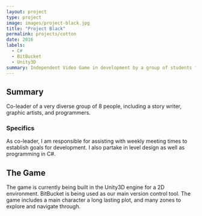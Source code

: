 ```yaml
---
layout: project
type: project
image: images/project-black.jpg
title: "Project Black"
permalink: projects/cotton
date: 2016
labels:
  - C#
  - BitBucket
  - Unity3D
summary: Independent Video Game in development by a group of students from UH Manoa.
---
```

## Summary
Co-leader of a very diverse group of 8 people, including a story writer, graphic artists, and programmers. 

### Specifics
As co-leader, I am responsible for assisting with weekly meeting times to establish goals for development. I also partake in level design as well as programming in C#. 

## The Game
The game is currently being built in the Unity3D engine for a 2D environment. BitBucket is being used as our main version control tool. The game includes a main character a long lasting plot, and many zones to explore and navigate through. 
